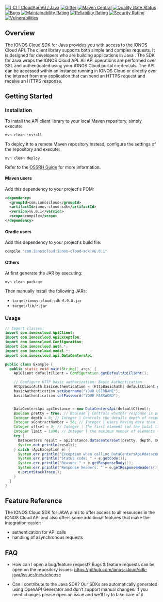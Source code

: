 [![[ CI ] CloudApi V6 / Java](https://github.com/ionos-cloud/sdk-resources/actions/workflows/ci-cloudapi-v6-java.yml/badge.svg)](https://github.com/ionos-cloud/sdk-resources/actions/workflows/ci-cloudapi-v6-java.yml)
[![Gitter](https://img.shields.io/gitter/room/ionos-cloud/sdk-general)](https://gitter.im/ionos-cloud/sdk-general)
[![Maven Central](https://maven-badges.herokuapp.com/maven-central/com.ionoscloud/ionos-cloud-sdk/badge.svg?style=plastic)](https://mvnrepository.com/artifact/com.ionoscloud/ionos-cloud-sdk)
[![Quality Gate Status](https://sonarcloud.io/api/project_badges/measure?project=ionos-cloud_sdk-java&metric=alert_status)](https://sonarcloud.io/dashboard?id=ionos-cloud_sdk-java)
[![Bugs](https://sonarcloud.io/api/project_badges/measure?project=ionos-cloud_sdk-java&metric=bugs)](https://sonarcloud.io/dashboard?id=ionos-cloud_sdk-java)
[![Maintainability Rating](https://sonarcloud.io/api/project_badges/measure?project=ionos-cloud_sdk-java&metric=sqale_rating)](https://sonarcloud.io/dashboard?id=ionos-cloud_sdk-java)
[![Reliability Rating](https://sonarcloud.io/api/project_badges/measure?project=ionos-cloud_sdk-java&metric=reliability_rating)](https://sonarcloud.io/dashboard?id=ionos-cloud_sdk-java)
[![Security Rating](https://sonarcloud.io/api/project_badges/measure?project=ionos-cloud_sdk-java&metric=security_rating)](https://sonarcloud.io/dashboard?id=ionos-cloud_sdk-java)
[![Vulnerabilities](https://sonarcloud.io/api/project_badges/measure?project=ionos-cloud_sdk-java&metric=vulnerabilities)](https://sonarcloud.io/dashboard?id=ionos-cloud_sdk-java)

## Overview

The IONOS Cloud SDK for Java provides you with access to the IONOS Cloud API. The client library supports both simple and complex requests. It is designed for developers who are building applications in Java .
The SDK for Java wraps the IONOS Cloud API. All API operations are performed over SSL and authenticated using your IONOS Cloud portal credentials. The API can be accessed within an instance running in IONOS Cloud or directly over the Internet from any application that can send an HTTPS request and receive an HTTPS response.

## Getting Started

### Installation

To install the API client library to your local Maven repository, simply execute:

```shell
mvn clean install
```

To deploy it to a remote Maven repository instead, configure the settings of the repository and execute:

```shell
mvn clean deploy
```

Refer to the [OSSRH Guide](http://central.sonatype.org/pages/ossrh-guide.html) for more information.

#### Maven users

Add this dependency to your project's POM:

```xml
<dependency>
  <groupId>com.ionoscloud</groupId>
  <artifactId>ionos-cloud-sdk</artifactId>
  <version>v6.0.1</version>
  <scope>compile</scope>
</dependency>
```

#### Gradle users

Add this dependency to your project's build file:

```groovy
compile "com.ionoscloud:ionos-cloud-sdk:v6.0.1"
```

#### Others

At first generate the JAR by executing:

```shell
mvn clean package
```

Then manually install the following JARs:

* `target/ionos-cloud-sdk-6.0.0.jar`
* `target/lib/*.jar`


### Usage

```java
// Import classes:
import com.ionoscloud.ApiClient;
import com.ionoscloud.ApiException;
import com.ionoscloud.Configuration;
import com.ionoscloud.auth.*;
import com.ionoscloud.model.*;
import com.ionoscloud.api.DataCentersApi;

public class Example {
  public static void main(String[] args) {
    ApiClient defaultClient = Configuration.getDefaultApiClient();

    // Configure HTTP basic authorization: Basic Authentication
    HttpBasicAuth basicAuthentication = (HttpBasicAuth) defaultClient.getAuthentication("Basic Authentication");
    basicAuthentication.setUsername("YOUR USERNAME");
    basicAuthentication.setPassword("YOUR PASSWORD");


    DataCentersApi apiInstance = new DataCentersApi(defaultClient);
    Boolean pretty = true; // Boolean | Controls whether response is pretty-printed (with indentation and new lines)
    Integer depth = 0; // Integer | Controls the details depth of response objects.  Eg. GET /datacenters/[ID]  - depth=0: only direct properties are included. Children (servers etc.) are not included  - depth=1: direct properties and children references are included  - depth=2: direct properties and children properties are included  - depth=3: direct properties and children properties and children's children are included  - depth=... and so on
    Integer xContractNumber = 56; // Integer | Users having more than 1 contract need to provide contract number, against which all API requests should be executed
    Integer offset = 0; // Integer | the first element (of the total list of elements) to include in the response (use together with <code>limit</code> for pagination)
    Integer limit = 1000; // Integer | the maximum number of elements to return (use together with <code>offset</code> for pagination)
    try {
      Datacenters result = apiInstance.datacentersGet(pretty, depth, xContractNumber, offset, limit);
      System.out.println(result);
    } catch (ApiException e) {
      System.err.println("Exception when calling DataCentersApi#datacentersGet");
      System.err.println("Status code: " + e.getCode());
      System.err.println("Reason: " + e.getResponseBody());
      System.err.println("Response headers: " + e.getResponseHeaders());
      e.printStackTrace();
    }
  }
}
```

## Feature Reference

The IONOS Cloud SDK for JAVA aims to offer access to all resources in the IONOS Cloud API and also offers some additional features that make the integration easier:
 - authentication for API calls
 - handling of asynchronous requests

## FAQ

 - How can I open a bug/feature request?
	Bugs & feature requests can be open on the repository issues: https://github.com/ionos-cloud/sdk-java/issues/new/choose

 - Can I contribute to the Java SDK?
    Our SDKs are automatically generated using OpenAPI Generator and don’t support manual changes. If you need changes please open an issue and we’ll try to take care of it.
